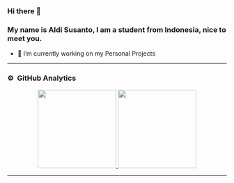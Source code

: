 ### Hi there 👋

### My name is Aldi Susanto, I am a student from Indonesia, nice to meet you.

- 🔭 I’m currently working on my Personal Projects

-----
### ⚙️ &nbsp;GitHub Analytics

<p align="center">
<a href="https://github.com/aldisusanto">
  <img height="180em" src="https://github-readme-stats-eight-theta.vercel.app/api?username=aldisusanto&show_icons=true&theme=algolia&include_all_commits=true&count_private=true"/>
  <img height="180em" src="https://github-readme-stats-eight-theta.vercel.app/api/top-langs/?username=aldisusanto&layout=compact&langs_count=8&theme=algolia"/>
</a>
</p>

-----
